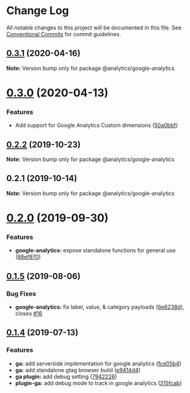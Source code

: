 # Change Log

All notable changes to this project will be documented in this file.
See [Conventional Commits](https://conventionalcommits.org) for commit guidelines.

## [0.3.1](https://github.com/DavidWells/analytics/compare/@analytics/google-analytics@0.3.0...@analytics/google-analytics@0.3.1) (2020-04-16)

**Note:** Version bump only for package @analytics/google-analytics





# [0.3.0](https://github.com/DavidWells/analytics/compare/@analytics/google-analytics@0.2.2...@analytics/google-analytics@0.3.0) (2020-04-13)


### Features

* Add support for Google Analytics Custom dimensions ([50a0bbf](https://github.com/DavidWells/analytics/commit/50a0bbf))





## [0.2.2](https://github.com/DavidWells/analytics/compare/@analytics/google-analytics@0.2.1...@analytics/google-analytics@0.2.2) (2019-10-23)

**Note:** Version bump only for package @analytics/google-analytics





## 0.2.1 (2019-10-14)

**Note:** Version bump only for package @analytics/google-analytics





# [0.2.0](https://github.com/DavidWells/analytics/compare/analytics-plugin-ga@0.1.5...analytics-plugin-ga@0.2.0) (2019-09-30)


### Features

* **google-analytics:** expose standalone functions for general use ([88ef970](https://github.com/DavidWells/analytics/commit/88ef970))





## [0.1.5](https://github.com/DavidWells/analytics/compare/analytics-plugin-ga@0.1.4...analytics-plugin-ga@0.1.5) (2019-08-06)


### Bug Fixes

* **google-analytics:** fix label, value, & category payloads ([6e6238d](https://github.com/DavidWells/analytics/commit/6e6238d)), closes [#16](https://github.com/DavidWells/analytics/issues/16)





## [0.1.4](https://github.com/DavidWells/analytics/compare/analytics-plugin-ga@0.1.4...analytics-plugin-ga@0.1.4) (2019-07-13)


### Features

* **ga:** add serverside implementation for google analytics ([fce05b4](https://github.com/DavidWells/analytics/commit/fce05b4))
* **ga:** add standalone gtag browser build ([e9414d4](https://github.com/DavidWells/analytics/commit/e9414d4))
* **ga plugin:** add debug setting ([7942226](https://github.com/DavidWells/analytics/commit/7942226))
* **plugin-ga:** add debug mode to track in google analytics ([315fcab](https://github.com/DavidWells/analytics/commit/315fcab))
